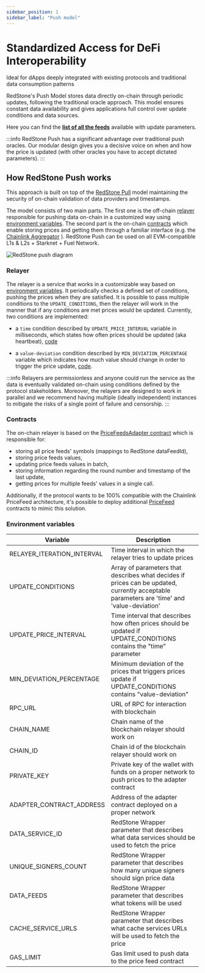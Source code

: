 ```yaml
---
sidebar_position: 1
sidebar_label: "Push model"
---
```


# Standardized Access for DeFi Interoperability

Ideal for dApps deeply integrated with existing protocols and traditional data consumption patterns

RedStone's Push Model stores data directly on-chain through periodic updates, following the traditional oracle approach. This model ensures constant data availability and gives applications full control over update conditions and data sources.

Here you can find the [**list of all the feeds**](<(https://app.redstone.finance/app/feeds/)>) available with update parameters.


:::info
RedStone Push has a significant advantage over traditional push oracles. Our modular design gives you a decisive voice on when and how the price is updated (with other oracles you have to accept dictated parameters).
:::

## How RedStone Push works

This approach is built on top of the [RedStone Pull](./redstone-pull.mdx) model maintaining the security of on-chain validation of data providers and timestamps.

The model consists of two main parts. The first one is the off-chain [relayer](#relayer) responsible for pushing data on-chain in a customized way using [environment variables](#environment-variables). The second part is the on-chain [contracts](#contracts) which enable storing prices and getting them through a familiar interface (e.g. the [Chainlink Aggregator](https://github.com/smartcontractkit/chainlink/blob/develop/contracts/src/v0.7/interfaces/AggregatorV3Interface.sol) ). RedStone Push can be used on all EVM-compatible L1s & L2s + Starknet + Fuel Network.

<!-- TODO: maybe we shold update the text in the diagram (it has old "Classic" word)  -->

![RedStone push diagram](/img/redstone-push.png)

### Relayer

The relayer is a service that works in a customizable way based on [environment variables](#environment-variables). It periodically checks a defined set of conditions, pushing the prices when they are satisfied. It is possible to pass multiple conditions to the `UPDATE_CONDITIONS`, then the relayer will work in the manner that if any conditions are met prices would be updated. Currently, two conditions are implemented:

- a `time` condition described by `UPDATE_PRICE_INTERVAL` variable in milliseconds, which states how often prices should be updated (aka heartbeat), [code](https://github.com/redstone-finance/redstone-oracles-monorepo/blob/main/packages/on-chain-relayer/src/core/update-conditions/time-condition.ts)

- a `value-deviation` condition described by `MIN_DEVIATION_PERCENTAGE` variable which indicates how much value should change in order to trigger the price update, [code](https://github.com/redstone-finance/redstone-oracles-monorepo/blob/main/packages/on-chain-relayer/src/core/update-conditions/value-deviation-condition.ts).

:::info
Relayers are permissionless and anyone could run the service as the data is eventually validated on-chain using conditions defined by the protocol stakeholders. Moreover, the relayers are designed to work in parallel and we recommend having multiple (ideally independent) instances to mitigate the risks of a single point of failure and censorship.
:::

### Contracts

The on-chain relayer is based on the [PriceFeedsAdapter contract](https://github.com/redstone-finance/redstone-oracles-monorepo/blob/main/packages/on-chain-relayer/contracts/core/RedstoneAdapterBase.sol) which is responsible for:

- storing all price feeds' symbols (mappings to RedStone dataFeedId),
- storing price feeds values,
- updating price feeds values in batch,
- storing information regarding the round number and timestamp of the last update,
- getting prices for multiple feeds' values in a single call.

Additionally, if the protocol wants to be 100% compatible with the Chainlink PriceFeed architecture, it's possible to deploy additional [PriceFeed](https://github.com/redstone-finance/redstone-oracles-monorepo/blob/main/packages/on-chain-relayer/contracts/price-feeds/PriceFeedBase.sol) contracts to mimic this solution.

### Environment variables

| Variable                   | Description                                                                                                                                |
| -------------------------- | ------------------------------------------------------------------------------------------------------------------------------------------ |
| RELAYER_ITERATION_INTERVAL | Time interval in which the relayer tries to update prices                                                                                  |
| UPDATE_CONDITIONS          | Array of parameters that describes what decides if prices can be updated, currently acceptable parameters are 'time' and 'value-deviation' |
| UPDATE_PRICE_INTERVAL      | Time interval that describes how often prices should be updated if UPDATE_CONDITIONS contains the "time" parameter                         |
| MIN_DEVIATION_PERCENTAGE   | Minimum deviation of the prices that triggers prices update if UPDATE_CONDITIONS contains "value-deviation"                                |
| RPC_URL                    | URL of RPC for interaction with blockchain                                                                                                 |
| CHAIN_NAME                 | Chain name of the blockchain relayer should work on                                                                                        |
| CHAIN_ID                   | Chain id of the blockchain relayer should work on                                                                                          |
| PRIVATE_KEY                | Private key of the wallet with funds on a proper network to push prices to the adapter contract                                            |
| ADAPTER_CONTRACT_ADDRESS   | Address of the adapter contract deployed on a proper network                                                                               |
| DATA_SERVICE_ID            | RedStone Wrapper parameter that describes what data services should be used to fetch the price                                             |
| UNIQUE_SIGNERS_COUNT       | RedStone Wrapper parameter that describes how many unique signers should sign price data                                                   |
| DATA_FEEDS                 | RedStone Wrapper parameter that describes what tokens will be used                                                                         |
| CACHE_SERVICE_URLS         | RedStone Wrapper parameter that describes what cache services URLs will be used to fetch the price                                         |
| GAS_LIMIT                  | Gas limit used to push data to the price feed contract                                                                                     |
